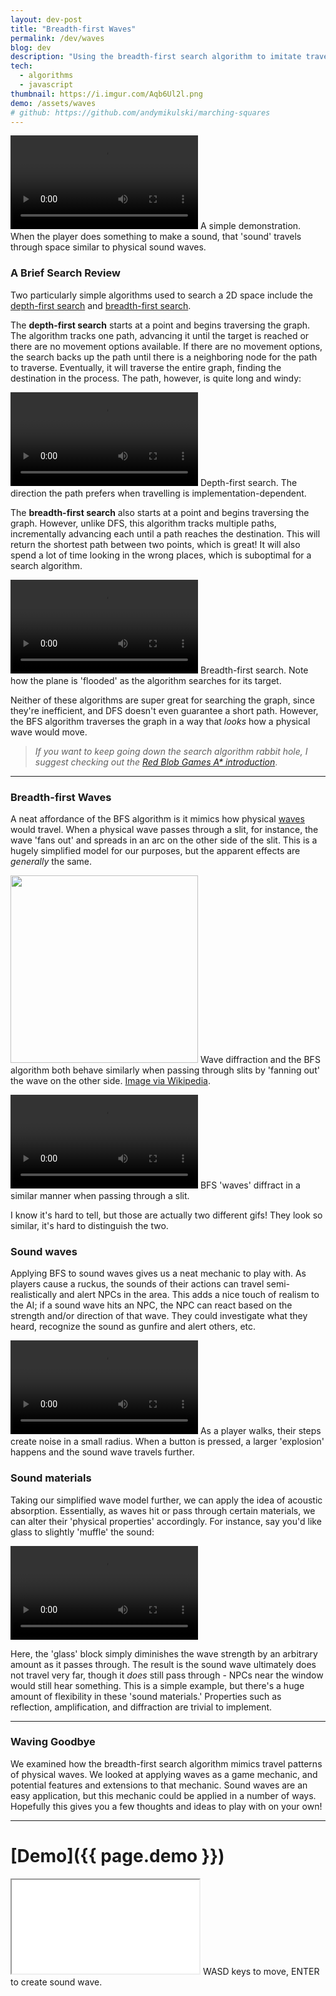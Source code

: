 ```yaml
---
layout: dev-post
title: "Breadth-first Waves"
permalink: /dev/waves
blog: dev
description: "Using the breadth-first search algorithm to imitate travelling sound waves."
tech:
  - algorithms
  - javascript
thumbnail: https://i.imgur.com/Aqb6Ul2l.png
demo: /assets/waves
# github: https://github.com/andymikulski/marching-squares
---
```


<video src="https://i.imgur.com/TsYJOpZ.mp4" class="fast" loop controls ></video>
<label>A simple demonstration. When the player does something to make a sound, that 'sound' travels through space similar to physical sound waves.</label>

### A Brief Search Review

Two particularly simple algorithms used to search a 2D space include the [depth-first search](https://en.wikipedia.org/wiki/Depth-first_search) and [breadth-first search](https://en.wikipedia.org/wiki/Breadth-first_search).

The **depth-first search** starts at a point and begins traversing the graph. The algorithm tracks one path, advancing it until the target is reached or there are no movement options available. If there are no movement options, the search backs up the path until there is a neighboring node for the path to traverse. Eventually, it will traverse the entire graph, finding the destination in the process. The path, however, is quite long and windy:

<video src="https://i.imgur.com/2hw5PCk.mp4" loop controls ></video>
<label>Depth-first search. The direction the path prefers when travelling is implementation-dependent.</label>

The **breadth-first search** also starts at a point and begins traversing the graph. However, unlike DFS, this algorithm tracks multiple paths, incrementally advancing each until a path reaches the destination. This will return the shortest path between two points, which is great! It will also spend a lot of time looking in the wrong places, which is suboptimal for a search algorithm.

<video src="https://i.imgur.com/BClRjMN.mp4" loop controls ></video>
<label>Breadth-first search. Note how the plane is 'flooded' as the algorithm searches for its target.</label>

Neither of these algorithms are super great for searching the graph, since they're inefficient, and DFS doesn't even guarantee a short path. However, the BFS algorithm traverses the graph in a way that _looks_ how a physical wave would move.

>_If you want to keep going down the search algorithm rabbit hole, I suggest checking out the [Red Blob Games A* introduction](https://www.redblobgames.com/pathfinding/a-star/introduction.html)_.

---

### Breadth-first Waves

A neat affordance of the BFS algorithm is it mimics how physical [waves](https://en.wikipedia.org/wiki/Wave) would travel. When a physical wave passes through a slit, for instance, the wave 'fans out' and spreads in an arc on the other side of the slit. This is a hugely simplified model for our purposes, but the apparent effects are _generally_ the same.

<img src="https://i.imgur.com/6YH8jFn.gif" height="300" />
<label>Wave diffraction and the BFS algorithm both behave similarly when passing through slits by 'fanning out' the wave on the other side. <a href="https://en.wikipedia.org/wiki/Diffraction_formalism" target="_blank">Image via Wikipedia</a>.</label>

<video src="https://i.imgur.com/AX81PTW.mp4" loop controls ></video>
<label>BFS 'waves' diffract in a similar manner when passing through a slit.</label>

I know it's hard to tell, but those are actually two different gifs! They look so similar, it's hard to distinguish the two.

### Sound waves

Applying BFS to sound waves gives us a neat mechanic to play with. As players cause a ruckus, the sounds of their actions can travel semi-realistically and alert NPCs in the area. This adds a nice touch of realism to the AI; if a sound wave hits an NPC, the NPC can react based on the strength and/or direction of that wave. They could investigate what they heard, recognize the sound as gunfire and alert others, etc.

<video src="https://i.imgur.com/XUjzv7z.mp4" loop controls ></video>
<label>As a player walks, their steps create noise in a small radius. When a button is pressed, a larger 'explosion' happens and the sound wave travels further.</label>

### Sound materials

Taking our simplified wave model further, we can apply the idea of acoustic absorption. Essentially, as waves hit or pass through certain materials, we can alter their 'physical properties' accordingly. For instance, say you'd like glass to slightly 'muffle' the sound:

<video class="slow" src="https://i.imgur.com/7cwX3Mn.mp4" loop controls ></video>

Here, the 'glass' block simply diminishes the wave strength by an arbitrary amount as it passes through. The result is the sound wave ultimately does not travel very far, though it _does_ still pass through - NPCs near the window would still hear something. This is a simple example, but there's a huge amount of flexibility in these 'sound materials.' Properties such as reflection, amplification, and diffraction are trivial to implement.

---

### Waving Goodbye

We examined how the breadth-first search algorithm mimics travel patterns of physical waves. We looked at applying waves as a game mechanic, and potential features and extensions to that mechanic. Sound waves are an easy application, but this mechanic could be applied in a number of ways. Hopefully this gives you a few thoughts and ideas to play with on your own!

---

# [Demo]({{ page.demo }})

<iframe src="{{ page.demo }}"></iframe>
<label>WASD keys to move, ENTER to create sound wave.</label>
